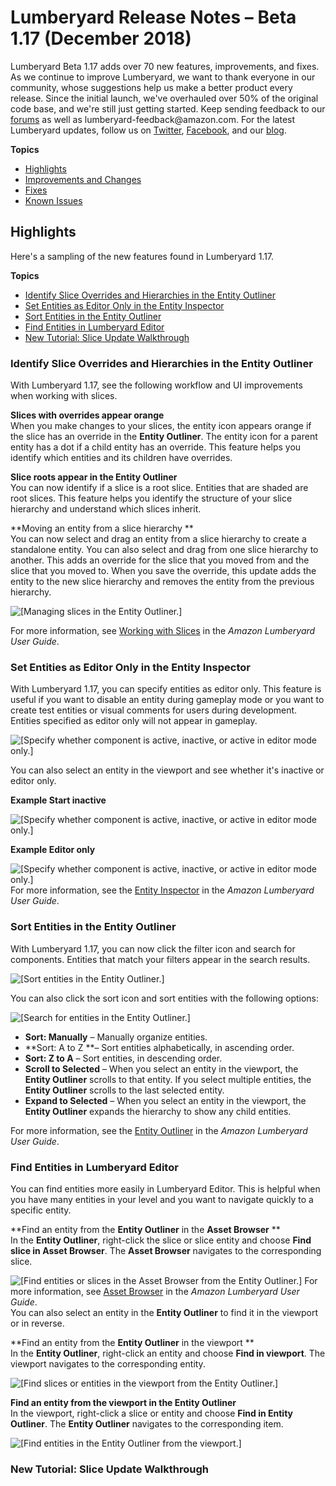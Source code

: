# Lumberyard Release Notes – Beta 1\.17 \(December 2018\)<a name="lumberyard-v1.17"></a>

Lumberyard Beta 1\.17 adds over 70 new features, improvements, and fixes\. As we continue to improve Lumberyard, we want to thank everyone in our community, whose suggestions help us make a better product every release\. Since the initial launch, we've overhauled over 50% of the original code base, and we're still just getting started\. Keep sending feedback to our [forums](https://forums.awsgametech.com/) as well as lumberyard\-feedback@amazon\.com\. For the latest Lumberyard updates, follow us on [Twitter](https://twitter.com/amznlumberyard), [Facebook](https://www.facebook.com/amazonlumberyard/), and our [blog](https://aws.amazon.com/blogs/gametech/1-17/)\.

**Topics**
+ [Highlights](#lumberyard-v1.17-highlights)
+ [Improvements and Changes](lumberyard-v1.17-improvements-changes.md)
+ [Fixes](lumberyard-v1.17-fixes.md)
+ [Known Issues](lumberyard-v1.17-known-issues.md)

## Highlights<a name="lumberyard-v1.17-highlights"></a>

Here's a sampling of the new features found in Lumberyard 1\.17\.

**Topics**
+ [Identify Slice Overrides and Hierarchies in the Entity Outliner](#lumberyard-v1.17-highlights-slices)
+ [Set Entities as Editor Only in the Entity Inspector](#lumberyard-v1.17-highlights-inspector)
+ [Sort Entities in the Entity Outliner](#lumberyard-v1.17-highlights-outliner)
+ [Find Entities in Lumberyard Editor](#finding-entities-1.17)
+ [New Tutorial: Slice Update Walkthrough](#lumberyard-v1.17-highlights-tutorials-slice-updates)

### Identify Slice Overrides and Hierarchies in the Entity Outliner<a name="lumberyard-v1.17-highlights-slices"></a>

With Lumberyard 1\.17, see the following workflow and UI improvements when working with slices\.

**Slices with overrides appear orange**  
When you make changes to your slices, the entity icon appears orange if the slice has an override in the **Entity Outliner**\. The entity icon for a parent entity has a dot if a child entity has an override\. This feature helps you identify which entities and its children have overrides\.

**Slice roots appear in the Entity Outliner**  
You can now identify if a slice is a root slice\. Entities that are shaded are root slices\. This feature helps you identify the structure of your slice hierarchy and understand which slices inherit\.

**Moving an entity from a slice hierarchy **  
You can now select and drag an entity from a slice hierarchy to create a standalone entity\. You can also select and drag from one slice hierarchy to another\. This adds an override for the slice that you moved from and the slice that you moved to\. When you save the override, this update adds the entity to the new slice hierarchy and removes the entity from the previous hierarchy\.

![\[Managing slices in the Entity Outliner.\]](http://docs.aws.amazon.com/lumberyard/latest/releasenotes/images/shared-working_with_slices.png)

For more information, see [Working with Slices](https://docs.aws.amazon.com/lumberyard/latest/userguide/component-slices.html) in the *Amazon Lumberyard User Guide*\.

### Set Entities as Editor Only in the Entity Inspector<a name="lumberyard-v1.17-highlights-inspector"></a>

With Lumberyard 1\.17, you can specify entities as editor only\. This feature is useful if you want to disable an entity during gameplay mode or you want to create test entities or visual comments for users during development\. Entities specified as editor only will not appear in gameplay\.

![\[Specify whether component is active, inactive, or active in editor mode only.\]](http://docs.aws.amazon.com/lumberyard/latest/releasenotes/images/shared-component-entity-inspector-startactive.png)

You can also select an entity in the viewport and see whether it's inactive or editor only\.

**Example Start inactive**  

![\[Specify whether component is active, inactive, or active in editor mode only.\]](http://docs.aws.amazon.com/lumberyard/latest/releasenotes/images/shared-component-entity-inspector-inactive-example.png)

**Example Editor only**  

![\[Specify whether component is active, inactive, or active in editor mode only.\]](http://docs.aws.amazon.com/lumberyard/latest/releasenotes/images/shared-component-entity-inspector-editor-only-example.png)
For more information, see the [Entity Inspector](https://docs.aws.amazon.com/lumberyard/latest/userguide/component-entity-inspector.html) in the *Amazon Lumberyard User Guide*\.

### Sort Entities in the Entity Outliner<a name="lumberyard-v1.17-highlights-outliner"></a>

With Lumberyard 1\.17, you can now click the filter icon and search for components\. Entities that match your filters appear in the search results\.

![\[Sort entities in the Entity Outliner.\]](http://docs.aws.amazon.com/lumberyard/latest/releasenotes/images/shared-entity-outliner-search-filter.png)

You can also click the sort icon and sort entities with the following options:

![\[Search for entities in the Entity Outliner.\]](http://docs.aws.amazon.com/lumberyard/latest/releasenotes/images/shared-entity-outliner-sort-filter.png)
+ **Sort: Manually** – Manually organize entities\.
+ **Sort: A to Z **– Sort entities alphabetically, in ascending order\.
+ **Sort: Z to A** – Sort entities, in descending order\.
+ **Scroll to Selected** – When you select an entity in the viewport, the **Entity Outliner** scrolls to that entity\. If you select multiple entities, the **Entity Outliner** scrolls to the last selected entity\.
+ **Expand to Selected** – When you select an entity in the viewport, the **Entity Outliner** expands the hierarchy to show any child entities\.

For more information, see the [Entity Outliner](https://docs.aws.amazon.com/lumberyard/latest/userguide/component-entity-outliner.html) in the *Amazon Lumberyard User Guide*\.

### Find Entities in Lumberyard Editor<a name="finding-entities-1.17"></a>

You can find entities more easily in Lumberyard Editor\. This is helpful when you have many entities in your level and you want to navigate quickly to a specific entity\.

**Find an entity from the **Entity Outliner** in the **Asset Browser** **  
In the **Entity Outliner**, right\-click the slice or slice entity and choose **Find slice in Asset Browser**\. The **Asset Browser** navigates to the corresponding slice\.  

![\[Find entities or slices in the Asset Browser from the Entity Outliner.\]](http://docs.aws.amazon.com/lumberyard/latest/releasenotes/images/shared-component-entity-outliner-search-find-in-asset-browser.png)
For more information, see [Asset Browser](https://docs.aws.amazon.com/lumberyard/latest/userguide/asset-browser-intro.html) in the *Amazon Lumberyard User Guide*\.  
You can also select an entity in the **Entity Outliner** to find it in the viewport or in reverse\.

**Find an entity from the **Entity Outliner** in the viewport **  
In the **Entity Outliner**, right\-click an entity and choose **Find in viewport**\. The viewport navigates to the corresponding entity\.  

![\[Find slices or entities in the viewport from the Entity Outliner.\]](http://docs.aws.amazon.com/lumberyard/latest/releasenotes/images/shared-search-find-in-outliner.png)

**Find an entity from the viewport in the Entity Outliner**  
In the viewport, right\-click a slice or entity and choose **Find in Entity Outliner**\. The **Entity Outliner** navigates to the corresponding item\.  

![\[Find entities in the Entity Outliner from the viewport.\]](http://docs.aws.amazon.com/lumberyard/latest/releasenotes/images/shared-viewport-search-find-in-outliner.png)

### New Tutorial: Slice Update Walkthrough<a name="lumberyard-v1.17-highlights-tutorials-slice-updates"></a>